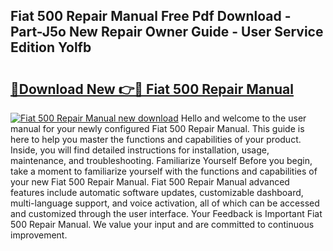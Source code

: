 ## Fiat 500 Repair Manual Free Pdf Download - Part-J5o New Repair Owner Guide - User Service Edition Yolfb

# <h2><a href="http://bc43860.oget.top/?id=Fiat+500+Repair+Manual">🔗Download New 👉🔴 Fiat 500 Repair Manual</a></h2>

[![Fiat 500 Repair Manual new download](https://i.imgur.com/5g1atiW.png)](http://bc43860.oget.top/?id=Fiat+500+Repair+Manual)
Hello and welcome to the user manual for your newly configured Fiat 500 Repair Manual. This guide is here to help you master the functions and capabilities of your product. Inside, you will find detailed instructions for installation, usage, maintenance, and troubleshooting. Familiarize Yourself Before you begin, take a moment to familiarize yourself with the functions and capabilities of your new Fiat 500 Repair Manual. Fiat 500 Repair Manual advanced features include automatic software updates, customizable dashboard, multi-language support, and voice activation, all of which can be accessed and customized through the user interface. Your Feedback is Important Fiat 500 Repair Manual. We value your input and are committed to continuous improvement.
